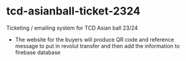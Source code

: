 # tcd-asianball-ticket-2324
Ticketing / emailing system for TCD Asian ball 23/24

- The website for the buyers will produce QR code and reference message to put in revolut transfer and then add the information to firebase database